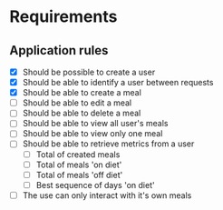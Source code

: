# Requirements

## Application rules
- [X] Should be possible to create a user
- [X] Should be able to identify a user between requests
- [X] Should be able to create a meal
- [ ] Should be able to edit a meal
- [ ] Should be able to delete a meal
- [ ] Should be able to view all user's meals
- [ ] Should be able to view only one meal
- [ ] Should be able to retrieve metrics from a user
  - [ ] Total of created meals
  - [ ] Total of meals 'on diet'
  - [ ] Total of meals 'off diet'
  - [ ] Best sequence of days 'on diet'
- [ ] The use can only interact with it's own meals
